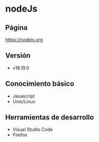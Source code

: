 # nodeJs

## Página
https://nodejs.org

## Versión
+ v18.19.0

## Conocimiento básico
+ Javascript
+ Unix/Linux

## Herramientas de desarrollo
+ Visual Studio Code
+ Firefox

